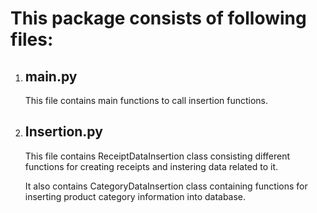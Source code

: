 # This package consists of following files:

1. ## main.py

    This file contains main functions to call insertion functions. 
    
2. ## Insertion.py

    This file contains ReceiptDataInsertion class consisting different functions for creating receipts and instering data related to it.
    
    It also contains CategoryDataInsertion class containing functions for inserting product category information into database.
    
